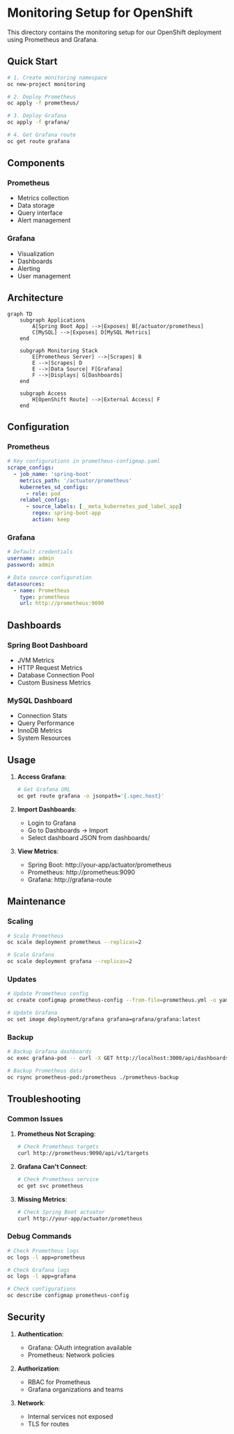 # Monitoring Setup for OpenShift

This directory contains the monitoring setup for our OpenShift deployment using Prometheus and Grafana.

## Quick Start

```bash
# 1. Create monitoring namespace
oc new-project monitoring

# 2. Deploy Prometheus
oc apply -f prometheus/

# 3. Deploy Grafana
oc apply -f grafana/

# 4. Get Grafana route
oc get route grafana
```

## Components

### Prometheus
- Metrics collection
- Data storage
- Query interface
- Alert management

### Grafana
- Visualization
- Dashboards
- Alerting
- User management

## Architecture

```mermaid
graph TD
    subgraph Applications
        A[Spring Boot App] -->|Exposes| B[/actuator/prometheus]
        C[MySQL] -->|Exposes| D[MySQL Metrics]
    end
    
    subgraph Monitoring Stack
        E[Prometheus Server] -->|Scrapes| B
        E -->|Scrapes| D
        E -->|Data Source| F[Grafana]
        F -->|Displays| G[Dashboards]
    end
    
    subgraph Access
        H[OpenShift Route] -->|External Access| F
    end
```

## Configuration

### Prometheus

```yaml
# Key configurations in prometheus-configmap.yaml
scrape_configs:
  - job_name: 'spring-boot'
    metrics_path: '/actuator/prometheus'
    kubernetes_sd_configs:
      - role: pod
    relabel_configs:
      - source_labels: [__meta_kubernetes_pod_label_app]
        regex: spring-boot-app
        action: keep
```

### Grafana

```yaml
# Default credentials
username: admin
password: admin

# Data source configuration
datasources:
  - name: Prometheus
    type: prometheus
    url: http://prometheus:9090
```

## Dashboards

### Spring Boot Dashboard
- JVM Metrics
- HTTP Request Metrics
- Database Connection Pool
- Custom Business Metrics

### MySQL Dashboard
- Connection Stats
- Query Performance
- InnoDB Metrics
- System Resources

## Usage

1. **Access Grafana**:
   ```bash
   # Get Grafana URL
   oc get route grafana -o jsonpath='{.spec.host}'
   ```

2. **Import Dashboards**:
   - Login to Grafana
   - Go to Dashboards -> Import
   - Select dashboard JSON from dashboards/

3. **View Metrics**:
   - Spring Boot: http://your-app/actuator/prometheus
   - Prometheus: http://prometheus:9090
   - Grafana: http://grafana-route

## Maintenance

### Scaling
```bash
# Scale Prometheus
oc scale deployment prometheus --replicas=2

# Scale Grafana
oc scale deployment grafana --replicas=2
```

### Updates
```bash
# Update Prometheus config
oc create configmap prometheus-config --from-file=prometheus.yml -o yaml --dry-run=client | oc replace -f -

# Update Grafana
oc set image deployment/grafana grafana=grafana/grafana:latest
```

### Backup
```bash
# Backup Grafana dashboards
oc exec grafana-pod -- curl -X GET http://localhost:3000/api/dashboards/uid/your-dashboard-uid

# Backup Prometheus data
oc rsync prometheus-pod:/prometheus ./prometheus-backup
```

## Troubleshooting

### Common Issues

1. **Prometheus Not Scraping**:
   ```bash
   # Check Prometheus targets
   curl http://prometheus:9090/api/v1/targets
   ```

2. **Grafana Can't Connect**:
   ```bash
   # Check Prometheus service
   oc get svc prometheus
   ```

3. **Missing Metrics**:
   ```bash
   # Check Spring Boot actuator
   curl http://your-app/actuator/prometheus
   ```

### Debug Commands
```bash
# Check Prometheus logs
oc logs -l app=prometheus

# Check Grafana logs
oc logs -l app=grafana

# Check configurations
oc describe configmap prometheus-config
```

## Security

1. **Authentication**:
   - Grafana: OAuth integration available
   - Prometheus: Network policies

2. **Authorization**:
   - RBAC for Prometheus
   - Grafana organizations and teams

3. **Network**:
   - Internal services not exposed
   - TLS for routes

